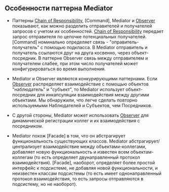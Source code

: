 ## Особенности паттерна Mediator

* Паттерны [Chain of Responsibility], [Command], Mediator и [Observer] показывают,
как можно разделить отправителей и получателей запросов с учетом их особенностей.
[Chain of Responsibility] передает запрос отправителя по цепочке потенциальных получателей.
[Command] номинально определяет связь - "оправитель-получатель" с помощью подкласса.
В Mediator отправитель и получатель ссылаются друг на друга косвенно, через объект-посредник.
В паттерне Observer связь между отправителем и получателем слабее,
при этом число получателей может конфигурироваться во время выполнения.

* Mediator и Observer являются конкурирующими паттернами.
Если [Observer] распределяет взаимодействие c помощью объектов "наблюдатель" и "субъект",
то Mediator использует объект-посредник для инкапсуляции взаимодействия между другими объектами.
Мы обнаружили, что легче сделать повторно используемыми Наблюдателей и Субъектов, чем Посредников.

* С другой стороны, Mediator может использовать [Observer] для динамической регистрации коллег и их взаимодействия с посредником.

* Mediator похож [Faсade] в том, что он абстрагирует функциональность существующих классов.
Mediator абстрагирует/централизует взаимодействие между объектами-коллегами,
добавляет новую функциональность и известен всем объектам-коллегам (то есть определяет двунаправленный протокол взаимодействия).
[Facade], наоборот, определяет более простой интерфейс к подсистеме, не добавляя новой функциональности,
и неизвестен классам подсистемы (то есть имеет однонаправленный протокол взаимодействия,
то есть запросы отправляются в подсистему, но не наоборот).

[Chain of Responsibility]:
[Command]:
[Observer]:
[Faсade]: